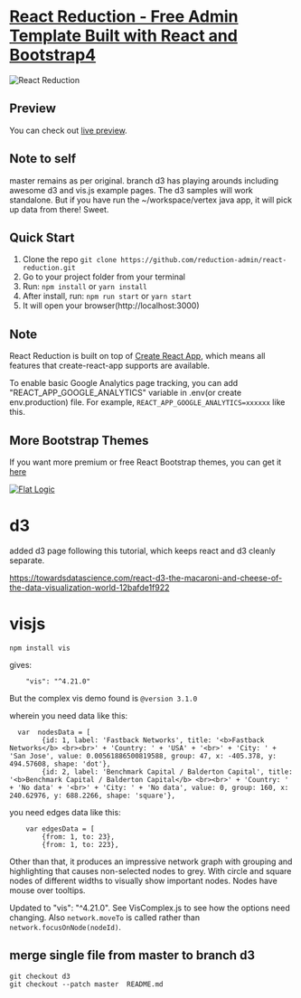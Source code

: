 # [React Reduction - Free Admin Template Built with React and Bootstrap4](https://reduction-admin.github.io/react-reduction/)

![React Reduction](public/img/screenshots/reduction-admin.jpg?raw=true 'React Reduction')

## Preview

You can check out [live preview](https://reduction-admin.github.io/react-reduction/).

## Note to self
master remains as per original.
branch d3 has playing arounds including awesome d3 and vis.js example pages.
The d3 samples will work standalone. But if you have run the ~/workspace/vertex
java app, it will pick up data from there! Sweet.

## Quick Start

1.  Clone the repo `git clone https://github.com/reduction-admin/react-reduction.git`
2.  Go to your project folder from your terminal
3.  Run: `npm install` or `yarn install`
4.  After install, run: `npm run start` or `yarn start`
5.  It will open your browser(http://localhost:3000)

## Note

React Reduction is built on top of [Create React App](https://github.com/facebook/create-react-app), which means all features that create-react-app supports are available.

To enable basic Google Analytics page tracking, you can add "REACT_APP_GOOGLE_ANALYTICS" variable in .env(or create env.production) file. For example, `REACT_APP_GOOGLE_ANALYTICS=xxxxxx` like this.

## More Bootstrap Themes

If you want more premium or free React Bootstrap themes, you can get it [here](https://flatlogic.com/admin-dashboards?ref=w7yTz44arn)

[![Flat Logic](public/img/screenshots/flatlogic.com_admin-dashboards_react.png)](https://flatlogic.com/admin-dashboards?ref=w7yTz44arn)

# d3

added d3 page following this tutorial, which keeps react and d3 cleanly separate.

https://towardsdatascience.com/react-d3-the-macaroni-and-cheese-of-the-data-visualization-world-12bafde1f922

# visjs

```
npm install vis
```

gives:

```
    "vis": "^4.21.0"
```

But the complex vis demo found is `@version 3.1.0`

wherein you need data like this:

```
  var  nodesData = [
        {id: 1, label: 'Fastback Networks', title: '<b>Fastback Networks</b> <br><br>' + 'Country: ' + 'USA' + '<br>' + 'City: ' + 'San Jose', value: 0.00561886500819588, group: 47, x: -405.378, y: 494.57608, shape: 'dot'},
        {id: 2, label: 'Benchmark Capital / Balderton Capital', title: '<b>Benchmark Capital / Balderton Capital</b> <br><br>' + 'Country: ' + 'No data' + '<br>' + 'City: ' + 'No data', value: 0, group: 160, x: 240.62976, y: 688.2266, shape: 'square'},
```

you need edges data like this:

```
    var edgesData = [
        {from: 1, to: 23},
        {from: 1, to: 223},
```

Other than that, it produces an impressive network graph with grouping and highlighting that causes non-selected nodes to grey.
With circle and square nodes of different widths to visually show important nodes.
Nodes have mouse over tooltips.

Updated to "vis": "^4.21.0". See VisComplex.js to see how the options need changing.
Also ```network.moveTo``` is called rather than ```network.focusOnNode(nodeId)```.

## merge single file from master to branch d3
```
git checkout d3
git checkout --patch master  README.md
```